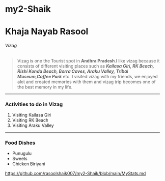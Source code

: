 # my2-Shaik
# Khaja Nayab Rasool
###### Vizag

> Vizag is one the Tourist spot in **Andhra Pradesh**.I like vizag because it consists of different visiting places such as ***Kailasa Giri, RK Beach, Rishi Konda Beach, Borra Caves, Araku Valley, Tribal Museum,Coffee Park*** etc.
I visited vizag with my friends, we enjoyed alot and created memories with them and vizag trip becomes one of the best memory in my life.

---

### Activities to do in Vizag
1. Visiting Kailasa Giri
2. Visiting RK Beach
3. Visiting Araku Valley

---

### Food Dishes
- Punugulu
- Sweets
- Chicken Biriyani







https://github.com/rasoolshaik007/my2-Shaik/blob/main/MyStats.md 
